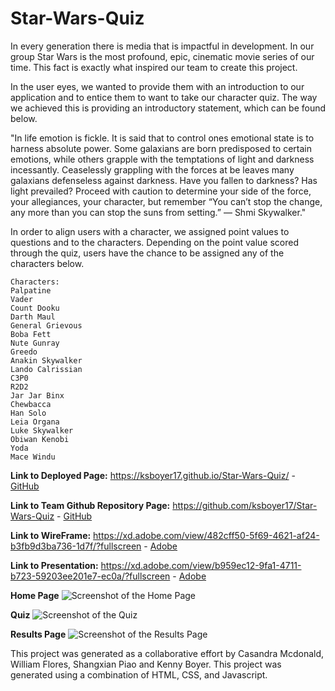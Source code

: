 # Star-Wars-Quiz

In every generation there is media that is impactful in development. In our group Star Wars is the most profound, epic, cinematic movie series of our time. This fact is exactly what inspired our team to create this project.

In the user eyes, we wanted to provide them with an introduction to our application and to entice them to want to take our character quiz. The way we achieved this is providing an introductory statement, which can be found below.

"In life emotion is fickle. It is said that to control ones emotional state is to harness absolute power. Some galaxians are born predisposed to certain emotions, while others grapple with the temptations of light and darkness incessantly. Ceaselessly grappling with the forces at be leaves many galaxians defenseless against darkness. Have you fallen to darkness? Has light prevailed? Proceed with caution to determine your side of the force, your allegiances, your character, but remember “You can’t stop the change, any more than you can stop the suns from setting.” — Shmi Skywalker."

In order to align users with a character, we assigned point values to questions and to the characters. Depending on the point value scored through the quiz, users have the chance to be assigned any of the characters below.

```
Characters:
Palpatine
Vader
Count Dooku
Darth Maul
General Grievous
Boba Fett
Nute Gunray
Greedo
Anakin Skywalker
Lando Calrissian
C3P0
R2D2
Jar Jar Binx
Chewbacca
Han Solo
Leia Organa
Luke Skywalker
Obiwan Kenobi
Yoda
Mace Windu
```

**Link to Deployed Page:**
https://ksboyer17.github.io/Star-Wars-Quiz/ -
[GitHub](https://ksboyer17.github.io/Star-Wars-Quiz/ )


**Link to Team Github Repository Page:**
https://github.com/ksboyer17/Star-Wars-Quiz -
[GitHub](https://github.com/ksboyer17/Star-Wars-Quiz )

**Link to WireFrame:**
 https://xd.adobe.com/view/482cff50-5f69-4621-af24-b3fb9d3ba736-1d7f/?fullscreen -
[Adobe](https://xd.adobe.com/view/482cff50-5f69-4621-af24-b3fb9d3ba736-1d7f/?fullscreen)

**Link to Presentation:**
 https://xd.adobe.com/view/b959ec12-9fa1-4711-b723-59203ee201e7-ec0a/?fullscreen -
[Adobe](https://xd.adobe.com/view/b959ec12-9fa1-4711-b723-59203ee201e7-ec0a/?fullscreen)

**Home Page**
![Screenshot of the Home Page](https://github.com/ksboyer17/Star-Wars-Quiz/blob/main/assets/screenshots/screenshot-home.png?raw=true)

**Quiz**
![Screenshot of the Quiz](https://github.com/ksboyer17/Star-Wars-Quiz/blob/main/assets/screenshots/screenshot-quiz.png?raw=true)

**Results Page**
![Screenshot of the Results Page](https://github.com/ksboyer17/Star-Wars-Quiz/blob/main/assets/screenshots/screenshot-result.png?raw=true)

This project was generated as a collaborative effort by Casandra Mcdonald, William Flores, Shangxian Piao and Kenny Boyer.
This project was generated using a combination of HTML, CSS, and Javascript.
